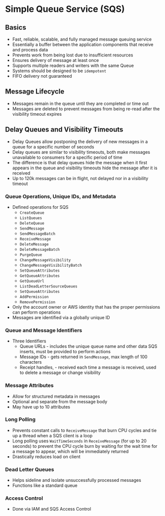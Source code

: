 # Simple Queue Service (SQS)

## Basics
- Fast, reliable, scalable, and fully managed message queuing service
- Essentially a buffer between the application components that receive and process data
- Prevents work from being lost due to insufficient resources
- Ensures delivery of message at least once
- Supports multiple readers and writers with the same Queue
- Systems should be designed to be `idempotent`
- FIFO delivery not guaranteed

## Message Lifecycle
- Messages remain in the queue until they are completed or time out
- Messages are deleted to prevent messages from being re-read after the visibility timeout expires

## Delay Queues and Visibility Timeouts
- Delay Queues allow postponing the delivery of new messages in a queue for a specific number of seconds
- Delay queues are similar to visibility timeouts, both make messages unavailable to consumers for a specific period of time
- The difference is that delay queues hide the message when it first appears in the queue and visibility timeouts hide the message after it is received
- Up to 120k messages can be in flight, not delayed nor in a visibility timeout

### Queue Operations, Unique IDs, and Metadata
- Defined operations for SQS
  - `CreateQueue`
  - `ListQueues`
  - `DeleteQueue`
  - `SendMessage`
  - `SendMessageBatch`
  - `ReceiveMessage`
  - `DeleteMessage`
  - `DeleteMessageBatch`
  - `PurgeQueue`
  - `ChangeMessageVisibility`
  - `ChangeMessageVisibilityBatch`
  - `SetQueueAttributes`
  - `GetQueueAttributes`
  - `GetQueueUrl`
  - `ListDeadLetterSourceQueues`
  - `SetQueueAttributes`
  - `AddPermission`
  - `RemovePermission`
- Only the account owner or AWS identity that has the proper permissions can perform operations
- Messages are identified via a globally unique ID

### Queue and Message Identifiers
- Three Identifiers
  - Queue URLs - includes the unique queue name and other data SQS inserts, must be provided to perform actions
  - Message IDs - gets returned in `SendMessage`, max length of 100 characters
  - Receipt handles, - received each time a message is received, used to delete a message or change visibility

### Message Attributes
- Allow for structured metadata in messages
- Optional and separate from the message body
- May have up to 10 attributes

### Long Polling
- Prevents constant calls to `ReceiveMessage` that burn CPU cycles and tie up a thread when a SQS client is a loop
- Long polling uses `WaitTimeSeconds` in `ReceiveMessage` (for up to 20 seconds) to prevent the CPU cycle burn by waiting for the wait time for a message to appear, which will be immediately returned
- Drastically reduces load on client

### Dead Letter Queues
- Helps sideline and isolate unsuccessfully processed messages
- Functions like a standard queue

### Access Control
- Done via IAM and SQS Access Control
